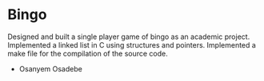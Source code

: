 # Bingo
Designed and built a single player game of bingo as an academic project. Implemented a linked list in C using structures and pointers. Implemented a make file for the compilation of the source code.
 - Osanyem Osadebe
